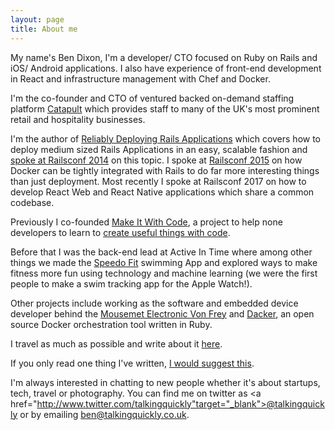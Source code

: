 ```yaml
---
layout: page
title: About me 
---
```


My name's Ben Dixon, I'm a developer/ CTO focused on Ruby on Rails and iOS/ Android applications. I also have experience of front-end development in React and infrastructure management with Chef and Docker.

I'm the co-founder and CTO of ventured backed on-demand staffing platform <a target="_blank" href="https://www.joincatapult.com">Catapult</a> which provides staff to many of the UK's most prominent retail and hospitality businesses.

I'm the author of <a href="https://leanpub.com/deploying_rails_applications"
target="_blank">Reliably Deploying Rails Applications</a> which covers how
to deploy medium sized Rails Applications in an easy, scalable fashion and <a href="/deploying_rails/" target="_blank">spoke at Railsconf 2014</a> on this topic. I spoke at <a href="/railsconf2015/">Railsconf 2015</a> on how Docker can be tightly integrated with Rails to do far more interesting things than just deployment. Most recently I spoke at Railsconf 2017 on how to develop React Web and React Native applications which share a common codebase.

Previously I co-founded <a href="http://www.makeitwithcode.com/" target="_blank">Make It With Code</a>, a project to help none developers to learn to <a href="/2014/01/teaching-people-to-code/" target="_blank">create useful things with code</a>.

Before that I was the back-end lead at Active In Time where among other things we made the <a href="http://www.speedo.com/getspeedofit/getspeedofit_1/getspeedofitapp/gsfapplandingpage.html" target="_blank">Speedo Fit</a> swimming App and explored ways to make fitness more fun using technology and machine learning (we were the first people to make a swim tracking app for the Apple Watch!).

Other projects include working as the software and embedded device developer behind the <a href="http://www.mousemet.com/" target="_blank">Mousemet Electronic Von Frey</a> and <a href="https://github.com/talkingquickly/dacker">Dacker</a>, an open source Docker orchestration tool written in Ruby.

I travel as much as possible and write about it [here](/travel).

If you only read one thing I've written, [I would suggest
this](/2015/04/what-id-tell-myself-about-startups/).

I'm always interested in chatting to new people whether it's about startups, tech, travel or photography. You can find me on twitter as <a href="http://www.twitter.com/talkingquickly"target="_blank">@talkingquickly</a> or by emailing <a href="mailto:ben@talkingquickly.co.uk">ben@talkingquickly.co.uk</a>.
